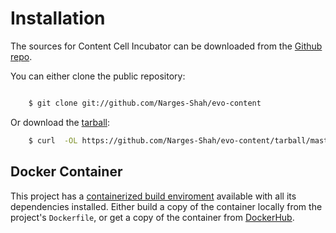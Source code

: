 # Installation

The sources for Content Cell Incubator can be downloaded from the [Github repo](https://github.com/Narges-Shah/evo-content).

You can either clone the public repository:

```bash

    $ git clone git://github.com/Narges-Shah/evo-content
```
Or download the [tarball](https://github.com/Narges-Shah/evo-content/tarball/master):

```bash
    $ curl  -OL https://github.com/Narges-Shah/evo-content/tarball/master
```

## Docker Container

This project has a [containerized build enviroment](https://docs.docker.com/engine/reference/commandline/build/) available with all its dependencies installed. Either build a copy of the container locally from the project's `Dockerfile`,
or get a copy of the container from [DockerHub](https://hub.docker.com/r/Narges-Shah/evo-content}).
